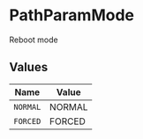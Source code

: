 # PathParamMode

Reboot mode


## Values

| Name     | Value    |
| -------- | -------- |
| `NORMAL` | NORMAL   |
| `FORCED` | FORCED   |